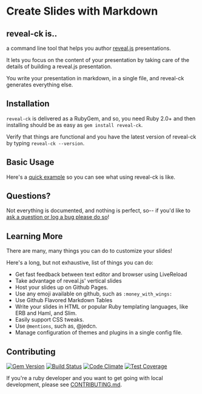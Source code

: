 # Create Slides with Markdown

## reveal-ck is..

a command line tool that helps you author [reveal.js][reveal.js]
presentations.

[reveal.js]: http://lab.hakim.se/reveal-js

It lets you focus on the content of your presentation by taking care
of the details of building a reveal.js presentation.

You write your presentation in markdown, in a single file, and
reveal-ck generates everything else.

## Installation

`reveal-ck` is delivered as a RubyGem, and so, you need Ruby 2.0+ and
then installing should be as easy as `gem install reveal-ck`.

Verify that things are functional and you have the latest version of
reveal-ck by typing `reveal-ck --version`.

## Basic Usage

Here's a [quick example][quick-example] so you can see what using
reveal-ck is like.

[quick-example]: docs/QUICK-EXAMPLE.md

## Questions?

Not everything is documented, and nothing is perfect, so-- if you'd
like to [ask a question or log a bug please do so][new-issue]!

[new-issue]: https://github.com/jedcn/reveal-ck/issues/new

## Learning More

There are many, many things you can do to customize your slides!

Here's a long, but not exhaustive, list of things you can do:

* Get fast feedback between text editor and browser using LiveReload
* Take advantage of reveal.js' vertical slides
* Host your slides up on Github Pages.
* Use any emoji available on github, such as `:money_with_wings:`
* Use Github Flavored Markdown Tables
* Write your slides in HTML or popular Ruby templating languages, like
  ERB and Haml, and Slim.
* Easily support CSS tweaks.
* Use `@mentions`, such as, @jedcn.
* Manage configuration of themes and plugins in a single config file.

## Contributing

[![Gem Version](https://badge.fury.io/rb/reveal-ck.svg)](http://badge.fury.io/rb/reveal-ck)
[![Build Status](https://travis-ci.org/jedcn/reveal-ck.svg)](https://travis-ci.org/jedcn/reveal-ck)
[![Code Climate](https://codeclimate.com/github/jedcn/reveal-ck/badges/gpa.svg)](https://codeclimate.com/github/jedcn/reveal-ck)
[![Test Coverage](https://codeclimate.com/github/jedcn/reveal-ck/badges/coverage.svg)](https://codeclimate.com/github/jedcn/reveal-ck)

If you're a ruby developer and you want to get going with local
development, please see [CONTRIBUTING.md](CONTRIBUTING.md).
